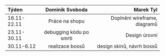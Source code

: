 | Týden       | Dominik Svoboda       | Marek Tyl    |
| :---        |    :----:   |          ---: |
| 16.11-22.11      | Práce na shopu      |Doplnění wireframe, diagramů  |
| 23.11-30.11      | debugging kódu po smrti      |Design úrovní   |
| 30.11-6.12    | realizace bossů          |design skinů, návrh bossů |

